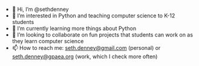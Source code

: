 - 👋 Hi, I’m @sethdenney
- 👀 I’m interested in Python and teaching computer science to K-12 students
- 🌱 I’m currently learning more things about Python
- 💞️ I’m looking to collaborate on fun projects that students can work on as they learn computer science
- 📫 How to reach me:  seth.denney@gmail.com (personal) or seth.denney@gpaea.org (work, which I check more often)

<!---
sethdenney/sethdenney is a ✨ special ✨ repository because its `README.md` (this file) appears on your GitHub profile.
You can click the Preview link to take a look at your changes.
--->
